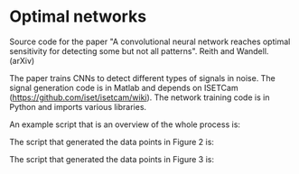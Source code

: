 # Optimal networks

Source code for the paper "A convolutional neural network reaches optimal sensitivity for detecting some but not all patterns".  Reith and Wandell. (arXiv)


The paper trains CNNs to detect different types of signals in noise.  The signal generation code is in Matlab and depends on ISETCam (https://github.com/iset/isetcam/wiki).  The network training code is in Python and imports various libraries.

An example script that is an overview of the whole process is:

The script that generated the data points in Figure 2 is:

The script that generated the data points in Figure 3 is: 






